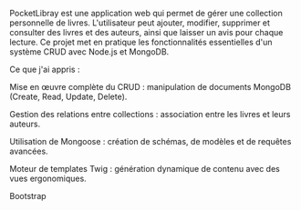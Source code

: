 PocketLibray est une application web qui permet de gérer une collection personnelle de livres. L'utilisateur peut ajouter, modifier, supprimer et consulter des livres et des auteurs, ainsi que laisser un avis pour chaque lecture. Ce projet met en pratique les fonctionnalités essentielles d'un système CRUD avec Node.js et MongoDB.

Ce que j'ai appris : 

Mise en œuvre complète du CRUD : manipulation de documents MongoDB (Create, Read, Update, Delete).

Gestion des relations entre collections : association entre les livres et leurs auteurs.

Utilisation de Mongoose : création de schémas, de modèles et de requêtes avancées.

Moteur de templates Twig : génération dynamique de contenu avec des vues ergonomiques.

Bootstrap
